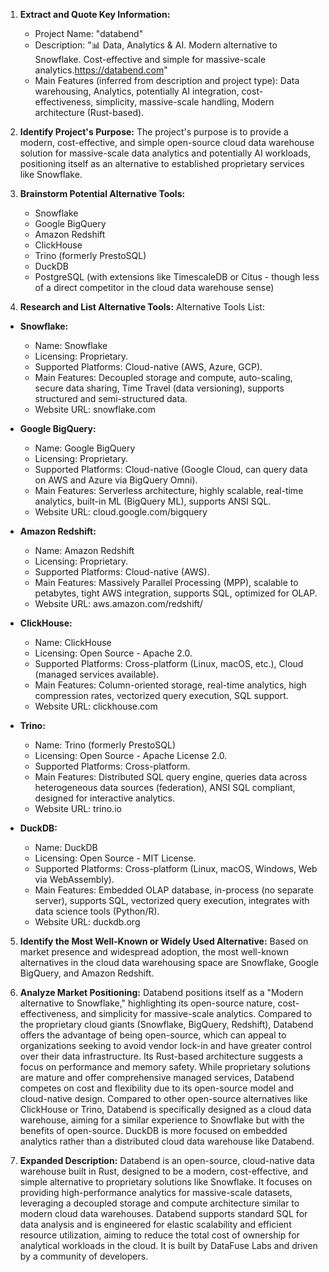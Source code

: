 1.  **Extract and Quote Key Information:**
    *   Project Name: "databend"
    *   Description: "📊 Data, Analytics & AI. Modern alternative to Snowflake. Cost-effective and simple for massive-scale analytics.https://databend.com"
    *   Main Features (inferred from description and project type): Data warehousing, Analytics, potentially AI integration, cost-effectiveness, simplicity, massive-scale handling, Modern architecture (Rust-based).

2.  **Identify Project's Purpose:**
    The project's purpose is to provide a modern, cost-effective, and simple open-source cloud data warehouse solution for massive-scale data analytics and potentially AI workloads, positioning itself as an alternative to established proprietary services like Snowflake.

3.  **Brainstorm Potential Alternative Tools:**
    *   Snowflake
    *   Google BigQuery
    *   Amazon Redshift
    *   ClickHouse
    *   Trino (formerly PrestoSQL)
    *   DuckDB
    *   PostgreSQL (with extensions like TimescaleDB or Citus - though less of a direct competitor in the cloud data warehouse sense)

4.  **Research and List Alternative Tools:**
    Alternative Tools List:

*   **Snowflake:**
    *   Name: Snowflake
    *   Licensing: Proprietary.
    *   Supported Platforms: Cloud-native (AWS, Azure, GCP).
    *   Main Features: Decoupled storage and compute, auto-scaling, secure data sharing, Time Travel (data versioning), supports structured and semi-structured data.
    *   Website URL: snowflake.com

*   **Google BigQuery:**
    *   Name: Google BigQuery
    *   Licensing: Proprietary.
    *   Supported Platforms: Cloud-native (Google Cloud, can query data on AWS and Azure via BigQuery Omni).
    *   Main Features: Serverless architecture, highly scalable, real-time analytics, built-in ML (BigQuery ML), supports ANSI SQL.
    *   Website URL: cloud.google.com/bigquery

*   **Amazon Redshift:**
    *   Name: Amazon Redshift
    *   Licensing: Proprietary.
    *   Supported Platforms: Cloud-native (AWS).
    *   Main Features: Massively Parallel Processing (MPP), scalable to petabytes, tight AWS integration, supports SQL, optimized for OLAP.
    *   Website URL: aws.amazon.com/redshift/

*   **ClickHouse:**
    *   Name: ClickHouse
    *   Licensing: Open Source - Apache 2.0.
    *   Supported Platforms: Cross-platform (Linux, macOS, etc.), Cloud (managed services available).
    *   Main Features: Column-oriented storage, real-time analytics, high compression rates, vectorized query execution, SQL support.
    *   Website URL: clickhouse.com

*   **Trino:**
    *   Name: Trino (formerly PrestoSQL)
    *   Licensing: Open Source - Apache License 2.0.
    *   Supported Platforms: Cross-platform.
    *   Main Features: Distributed SQL query engine, queries data across heterogeneous data sources (federation), ANSI SQL compliant, designed for interactive analytics.
    *   Website URL: trino.io

*   **DuckDB:**
    *   Name: DuckDB
    *   Licensing: Open Source - MIT License.
    *   Supported Platforms: Cross-platform (Linux, macOS, Windows, Web via WebAssembly).
    *   Main Features: Embedded OLAP database, in-process (no separate server), supports SQL, vectorized query execution, integrates with data science tools (Python/R).
    *   Website URL: duckdb.org

5.  **Identify the Most Well-Known or Widely Used Alternative:**
    Based on market presence and widespread adoption, the most well-known alternatives in the cloud data warehousing space are Snowflake, Google BigQuery, and Amazon Redshift.

6.  **Analyze Market Positioning:**
    Databend positions itself as a "Modern alternative to Snowflake," highlighting its open-source nature, cost-effectiveness, and simplicity for massive-scale analytics. Compared to the proprietary cloud giants (Snowflake, BigQuery, Redshift), Databend offers the advantage of being open-source, which can appeal to organizations seeking to avoid vendor lock-in and have greater control over their data infrastructure. Its Rust-based architecture suggests a focus on performance and memory safety. While proprietary solutions are mature and offer comprehensive managed services, Databend competes on cost and flexibility due to its open-source model and cloud-native design. Compared to other open-source alternatives like ClickHouse or Trino, Databend is specifically designed as a cloud data warehouse, aiming for a similar experience to Snowflake but with the benefits of open-source. DuckDB is more focused on embedded analytics rather than a distributed cloud data warehouse like Databend.

7.  **Expanded Description:**
    Databend is an open-source, cloud-native data warehouse built in Rust, designed to be a modern, cost-effective, and simple alternative to proprietary solutions like Snowflake. It focuses on providing high-performance analytics for massive-scale datasets, leveraging a decoupled storage and compute architecture similar to modern cloud data warehouses. Databend supports standard SQL for data analysis and is engineered for elastic scalability and efficient resource utilization, aiming to reduce the total cost of ownership for analytical workloads in the cloud. It is built by DataFuse Labs and driven by a community of developers.